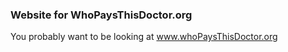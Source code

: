 ### Website for WhoPaysThisDoctor.org

You probably want to be looking at www.whoPaysThisDoctor.org

